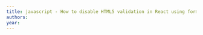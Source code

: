```yaml
---
title: javascript - How to disable HTML5 validation in React using formsy-react? - Stack Overflow
authors: 
year: 
---
```


